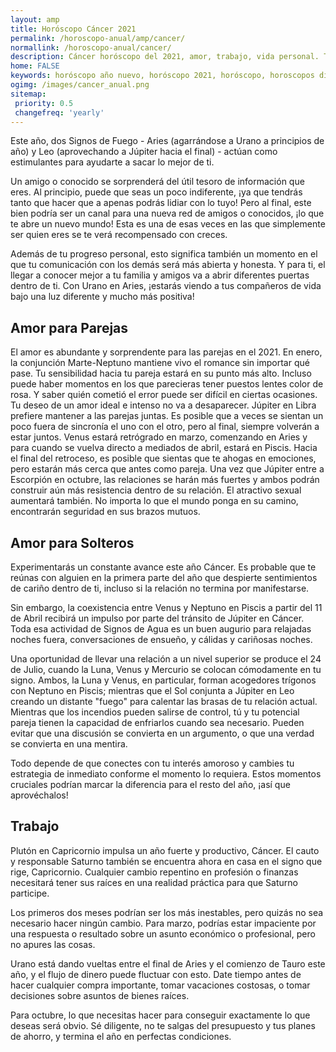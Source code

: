 ```yaml
---
layout: amp
title: Horóscopo Cáncer 2021 
permalink: /horoscopo-anual/amp/cancer/
normallink: /horoscopo-anual/cancer/
description: Cáncer horóscopo del 2021, amor, trabajo, vida personal. Todas las predicciones para Cáncer 2021 gratis. Disfruta este año nuevo.
home: FALSE
keywords: horóscopo año nuevo, horóscopo 2021, horóscopo, horoscopos diarios gratis del dia de hoy, horóscopo diario gratis,horóscopo ano nuevo 2021, horóscopo esperanza gracia, horoscopo Cáncer 2021, horoscop, horóscopos gratis, horoscopo Cáncer, horoscopo Cáncer 2021 gratis, Tarot, Astrologia, Zodíaco, Cáncer, horoscopo gratis,tarot en femenino,videncia gratuita,horoscopos gratuitos,horóscopos, astrologia,videncia gratis
ogimg: /images/cancer_anual.png
sitemap:
 priority: 0.5
 changefreq: 'yearly'
---
```





Este año, dos Signos de Fuego - Aries (agarrándose a Urano a principios de año) y Leo (aprovechando a Júpiter hacia el final) - actúan como estimulantes para ayudarte a sacar lo mejor de ti.


Un amigo o conocido se sorprenderá del útil tesoro de información que eres. Al principio, puede que seas un poco indiferente, ¡ya que tendrás tanto que hacer que a apenas podrás lidiar con lo tuyo! Pero al final, este bien podría ser un canal para una nueva red de amigos o conocidos, ¡lo que te abre un nuevo mundo! Esta es una de esas veces en las que simplemente ser quien eres se te verá recompensado con creces. 


Además de tu progreso personal, esto significa también un momento en el que tu comunicación con los demás será más abierta y honesta. Y para ti, el llegar a conocer mejor a tu familia y amigos va a abrir diferentes puertas dentro de ti. Con Urano en Aries, ¡estarás viendo a tus compañeros de vida bajo una luz diferente y mucho más positiva!


## Amor para Parejas

El amor es abundante y sorprendente para las parejas en el 2021. En enero, la conjunción Marte-Neptuno mantiene vivo el romance sin importar qué pase. Tu sensibilidad hacia tu pareja estará en su punto más alto. Incluso puede haber momentos en los que parecieras tener puestos lentes color de rosa. Y saber quién cometió el error puede ser difícil en ciertas ocasiones. Tu deseo de un amor ideal e intenso no va a desaparecer.
Júpiter en Libra prefiere mantener a las parejas juntas. Es posible que a veces se sientan un poco fuera de sincronía el uno con el otro, pero al final, siempre volverán a estar juntos.
Venus estará retrógrado en marzo, comenzando en Aries y para cuando se vuelva directo a mediados de abril, estará en Piscis. Hacia el final del retroceso, es posible que sientas que te ahogas en emociones, pero estarán más cerca que antes como pareja.
Una vez que Júpiter entre a Escorpión en octubre, las relaciones se harán más fuertes y ambos podrán construir aún más resistencia dentro de su relación. El atractivo sexual aumentará también. No importa lo que el mundo ponga en su camino, encontrarán seguridad en sus brazos mutuos.

## Amor para Solteros

Experimentarás un constante avance este año Cáncer. Es probable que te reúnas con alguien en la primera parte del año que despierte sentimientos de cariño dentro de ti, incluso si la relación no termina por manifestarse.


Sin embargo, la coexistencia entre Venus y Neptuno en Piscis a partir del 11 de Abril recibirá un impulso por parte del tránsito de Júpiter en Cáncer. Toda esa actividad de Signos de Agua es un buen augurio para relajadas noches fuera,  conversaciones de ensueño, y cálidas y cariñosas noches.


Una oportunidad de llevar una relación a un nivel superior se produce el 24 de Julio, cuando la Luna, Venus y Mercurio se colocan cómodamente en tu signo. Ambos, la Luna y Venus, en particular, forman acogedores trígonos con Neptuno en Piscis; mientras que el Sol conjunta a Júpiter en Leo creando un distante "fuego" para calentar las brasas de tu relación actual. Mientras que los incendios pueden salirse de control, tú y tu potencial pareja tienen la capacidad de enfriarlos cuando sea necesario. Pueden evitar que una discusión se convierta en un argumento, o que una verdad se convierta en una mentira.


Todo depende de que conectes con tu interés amoroso y cambies tu estrategia de inmediato conforme el momento lo requiera. Estos momentos cruciales podrían marcar la diferencia para el resto del año, ¡así que aprovéchalos!


## Trabajo

Plutón en Capricornio impulsa un año fuerte y productivo, Cáncer. El cauto y responsable Saturno también se encuentra ahora en casa en el signo que rige, Capricornio. Cualquier cambio repentino en profesión o finanzas necesitará tener sus raíces en una realidad práctica para que Saturno participe.


Los primeros dos meses podrían ser los más inestables, pero quizás no sea necesario hacer ningún cambio. Para marzo, podrías estar impaciente por una respuesta o resultado sobre un asunto económico o profesional, pero no apures las cosas.


Urano está dando vueltas entre el final de Aries y el comienzo de Tauro este año, y el flujo de dinero puede fluctuar con esto. Date tiempo antes de hacer cualquier compra importante, tomar vacaciones costosas, o tomar decisiones sobre asuntos de bienes raíces.


Para octubre, lo que necesitas hacer para conseguir exactamente lo que deseas será obvio. Sé diligente, no te salgas del presupuesto y tus planes de ahorro, y termina el año en perfectas condiciones.

